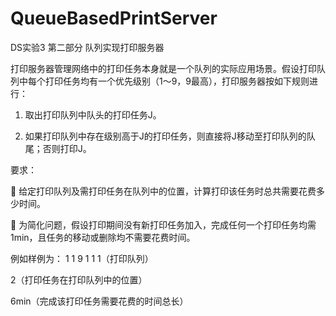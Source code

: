 # QueueBasedPrintServer
DS实验3 第二部分 队列实现打印服务器

打印服务器管理网络中的打印任务本身就是一个队列的实际应用场景。假设打印队列中每个打印任务均有一个优先级别（1～9，9最高），打印服务器按如下规则进行：

1)	取出打印队列中队头的打印任务J。

2)	如果打印队列中存在级别高于J的打印任务，则直接将J移动至打印队列的队尾；否则打印J。

要求：

	给定打印队列及需打印任务在队列中的位置，计算打印该任务时总共需要花费多少时间。

	为简化问题，假设打印期间没有新打印任务加入，完成任何一个打印任务均需1min，且任务的移动或删除均不需要花费时间。

例如样例为： 1 1 9 1 1 1（打印队列）

2（打印任务在打印队列中的位置）
  
6min（完成该打印任务需要花费的时间总长）
